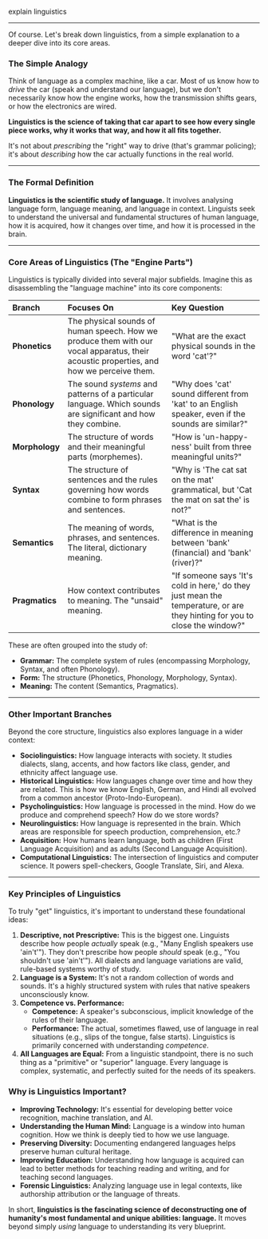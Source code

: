 explain linguistics

---

Of course. Let's break down linguistics, from a simple explanation to a deeper dive into its core areas.

### The Simple Analogy

Think of language as a complex machine, like a car. Most of us know how to _drive_ the car (speak and understand our language), but we don't necessarily know how the engine works, how the transmission shifts gears, or how the electronics are wired.

**Linguistics is the science of taking that car apart to see how every single piece works, why it works that way, and how it all fits together.**

It's not about _prescribing_ the "right" way to drive (that's grammar policing); it's about _describing_ how the car actually functions in the real world.

---

### The Formal Definition

**Linguistics is the scientific study of language.** It involves analysing language form, language meaning, and language in context. Linguists seek to understand the universal and fundamental structures of human language, how it is acquired, how it changes over time, and how it is processed in the brain.

---

### Core Areas of Linguistics (The "Engine Parts")

Linguistics is typically divided into several major subfields. Imagine this as disassembling the "language machine" into its core components:

| Branch         | Focuses On                                                                                                                              | Key Question                                                                                                               |
| :------------- | :-------------------------------------------------------------------------------------------------------------------------------------- | :------------------------------------------------------------------------------------------------------------------------- |
| **Phonetics**  | The physical sounds of human speech. How we produce them with our vocal apparatus, their acoustic properties, and how we perceive them. | "What are the exact physical sounds in the word 'cat'?"                                                                    |
| **Phonology**  | The sound _systems_ and patterns of a particular language. Which sounds are significant and how they combine.                           | "Why does 'cat' sound different from 'kat' to an English speaker, even if the sounds are similar?"                         |
| **Morphology** | The structure of words and their meaningful parts (morphemes).                                                                          | "How is 'un-happy-ness' built from three meaningful units?"                                                                |
| **Syntax**     | The structure of sentences and the rules governing how words combine to form phrases and sentences.                                     | "Why is 'The cat sat on the mat' grammatical, but 'Cat the mat on sat the' is not?"                                        |
| **Semantics**  | The meaning of words, phrases, and sentences. The literal, dictionary meaning.                                                          | "What is the difference in meaning between 'bank' (financial) and 'bank' (river)?"                                         |
| **Pragmatics** | How context contributes to meaning. The "unsaid" meaning.                                                                               | "If someone says 'It's cold in here,' do they just mean the temperature, or are they hinting for you to close the window?" |

These are often grouped into the study of:

- **Grammar:** The complete system of rules (encompassing Morphology, Syntax, and often Phonology).
- **Form:** The structure (Phonetics, Phonology, Morphology, Syntax).
- **Meaning:** The content (Semantics, Pragmatics).

---

### Other Important Branches

Beyond the core structure, linguistics also explores language in a wider context:

- **Sociolinguistics:** How language interacts with society. It studies dialects, slang, accents, and how factors like class, gender, and ethnicity affect language use.
- **Historical Linguistics:** How languages change over time and how they are related. This is how we know English, German, and Hindi all evolved from a common ancestor (Proto-Indo-European).
- **Psycholinguistics:** How language is processed in the mind. How do we produce and comprehend speech? How do we store words?
- **Neurolinguistics:** How language is represented in the brain. Which areas are responsible for speech production, comprehension, etc.?
- **Acquisition:** How humans learn language, both as children (First Language Acquisition) and as adults (Second Language Acquisition).
- **Computational Linguistics:** The intersection of linguistics and computer science. It powers spell-checkers, Google Translate, Siri, and Alexa.

---

### Key Principles of Linguistics

To truly "get" linguistics, it's important to understand these foundational ideas:

1.  **Descriptive, not Prescriptive:** This is the biggest one. Linguists describe how people _actually_ speak (e.g., "Many English speakers use 'ain't'"). They don't prescribe how people _should_ speak (e.g., "You shouldn't use 'ain't'"). All dialects and language variations are valid, rule-based systems worthy of study.
2.  **Language is a System:** It's not a random collection of words and sounds. It's a highly structured system with rules that native speakers unconsciously know.
3.  **Competence vs. Performance:**
    - **Competence:** A speaker's subconscious, implicit knowledge of the rules of their language.
    - **Performance:** The actual, sometimes flawed, use of language in real situations (e.g., slips of the tongue, false starts).
      Linguistics is primarily concerned with understanding _competence_.
4.  **All Languages are Equal:** From a linguistic standpoint, there is no such thing as a "primitive" or "superior" language. Every language is complex, systematic, and perfectly suited for the needs of its speakers.

### Why is Linguistics Important?

- **Improving Technology:** It's essential for developing better voice recognition, machine translation, and AI.
- **Understanding the Human Mind:** Language is a window into human cognition. How we think is deeply tied to how we use language.
- **Preserving Diversity:** Documenting endangered languages helps preserve human cultural heritage.
- **Improving Education:** Understanding how language is acquired can lead to better methods for teaching reading and writing, and for teaching second languages.
- **Forensic Linguistics:** Analyzing language use in legal contexts, like authorship attribution or the language of threats.

In short, **linguistics is the fascinating science of deconstructing one of humanity's most fundamental and unique abilities: language.** It moves beyond simply _using_ language to understanding its very blueprint.
